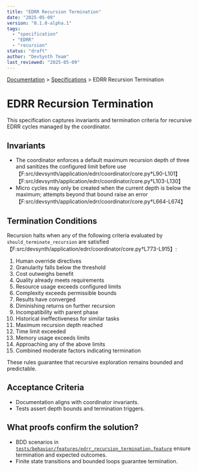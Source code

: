 ```yaml
---
title: "EDRR Recursion Termination"
date: "2025-05-09"
version: "0.1.0-alpha.1"
tags:
  - "specification"
  - "EDRR"
  - "recursion"
status: "draft"
author: "DevSynth Team"
last_reviewed: "2025-05-09"
---
```

<div class="breadcrumbs">
<a href="../index.md">Documentation</a> &gt; <a href="index.md">Specifications</a> &gt; EDRR Recursion Termination
</div>

# EDRR Recursion Termination

This specification captures invariants and termination criteria for recursive
EDRR cycles managed by the coordinator.

## Invariants

- The coordinator enforces a default maximum recursion depth of three and
  sanitizes the configured limit before use【F:src/devsynth/application/edrr/coordinator/core.py†L90-L101】【F:src/devsynth/application/edrr/coordinator/core.py†L103-L130】
- Micro cycles may only be created when the current depth is below the maximum;
  attempts beyond that bound raise an error【F:src/devsynth/application/edrr/coordinator/core.py†L664-L674】

## Termination Conditions

Recursion halts when any of the following criteria evaluated by
`should_terminate_recursion` are satisfied【F:src/devsynth/application/edrr/coordinator/core.py†L773-L915】:

1. Human override directives
2. Granularity falls below the threshold
3. Cost outweighs benefit
4. Quality already meets requirements
5. Resource usage exceeds configured limits
6. Complexity exceeds permissible bounds
7. Results have converged
8. Diminishing returns on further recursion
9. Incompatibility with parent phase
10. Historical ineffectiveness for similar tasks
11. Maximum recursion depth reached
12. Time limit exceeded
13. Memory usage exceeds limits
14. Approaching any of the above limits
15. Combined moderate factors indicating termination

These rules guarantee that recursive exploration remains bounded and
predictable.

## Acceptance Criteria

- Documentation aligns with coordinator invariants.
- Tests assert depth bounds and termination triggers.

## What proofs confirm the solution?
- BDD scenarios in [`tests/behavior/features/edrr_recursion_termination.feature`](../../tests/behavior/features/edrr_recursion_termination.feature) ensure termination and expected outcomes.
- Finite state transitions and bounded loops guarantee termination.
